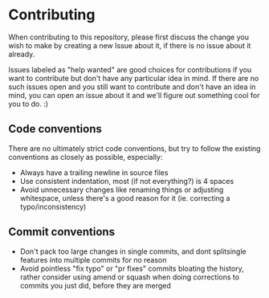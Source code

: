 # Contributing

When contributing to this repository, please first discuss the change you wish to make by creating a new Issue about it, if there is no issue about it already.

Issues labeled as "help wanted" are good choices for contributions if you want to contribute but don't have any particular idea in mind. 
If there are no such issues open and you still want to contribute and don't have an idea in mind, you can open an issue about it and we'll figure out something cool for you to do. :)

## Code conventions

There are no ultimately strict code conventions, but try to follow the existing conventions as closely as possible, especially:

- Always have a trailing newline in source files
- Use consistent indentation, most (if not everything?) is 4 spaces
- Avoid unnecessary changes like renaming things or adjusting whitespace, unless there's a good reason for it (ie. correcting a typo/inconsistency)

## Commit conventions

- Don't pack too large changes in single commits, and dont splitsingle features into multiple commits for no reason
- Avoid pointless "fix typo" or "pr fixes" commits bloating the history, rather consider using amend or squash when doing corrections to commits you just did, before they are merged
